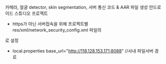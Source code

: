 카메라, 얼굴 detector, skin segmentation, 서버 통신 코드 & AAR 파일 생성 안드로이드 스튜디오 프로젝트 


* https가 아닌 서버접속을 위해 프로젝트별 res/xml/network_security_config.xml 파일의 
<network-security-config>
    <base-config cleartextTrafficPermitted="true" />
</network-security-config>
로 설정 

* local.properties 
base_url="http://118.128.153.171:8088"  //사내 파일서버 경로

